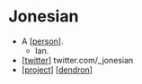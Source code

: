 # Jonesian

- A [[person]].
  - Ian. 
- [[twitter]] twitter.com/_jonesian
- [[project]] [[dendron]]


[//begin]: # "Autogenerated link references for markdown compatibility"
[person]: person "Person"
[twitter]: twitter "Twitter"
[project]: project "Project"
[dendron]: dendron "Dendron"
[//end]: # "Autogenerated link references"